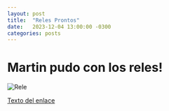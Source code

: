 ```yaml
---
layout: post
title:  "Reles Prontos"
date:   2023-12-04 13:00:00 -0300
categories: posts
---
```


# Martin pudo con los reles!

![Rele](/_posts/Rele.jpeg)

<a href="https://youtu.be/gQaw36v5Qus">Texto del enlace</a>






